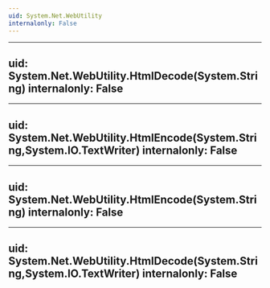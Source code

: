 ```yaml
---
uid: System.Net.WebUtility
internalonly: False
---
```


---
uid: System.Net.WebUtility.HtmlDecode(System.String)
internalonly: False
---

---
uid: System.Net.WebUtility.HtmlEncode(System.String,System.IO.TextWriter)
internalonly: False
---

---
uid: System.Net.WebUtility.HtmlEncode(System.String)
internalonly: False
---

---
uid: System.Net.WebUtility.HtmlDecode(System.String,System.IO.TextWriter)
internalonly: False
---

